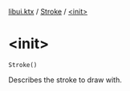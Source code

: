 [libui.ktx](../index.md) / [Stroke](index.md) / [&lt;init&gt;](./-init-.md)

# &lt;init&gt;

`Stroke()`

Describes the stroke to draw with.

